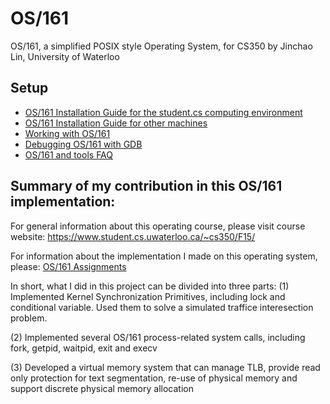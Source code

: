 # OS/161
OS/161, a simplified POSIX style Operating System, for CS350 by Jinchao Lin, University of Waterloo

## Setup

* [OS/161 Installation Guide for the student.cs computing environment](https://www.student.cs.uwaterloo.ca/~cs350/common/Install161.html)
* [OS/161 Installation Guide for other machines](https://www.student.cs.uwaterloo.ca/~cs350/common/Install161NonCS.html)
* [Working with OS/161](https://www.student.cs.uwaterloo.ca/~cs350/common/WorkingWith161.html)
* [Debugging OS/161 with GDB](https://www.student.cs.uwaterloo.ca/~cs350/common/gdb.html)
* [OS/161 and tools FAQ](https://www.student.cs.uwaterloo.ca/~cs350/common/os161-faq.html)


## Summary of my contribution in this OS/161 implementation:
For general information about this operating course, please visit course website:
https://www.student.cs.uwaterloo.ca/~cs350/F15/

For information about the implementation I made on this operating system, please:
[OS/161 Assignments](https://www.student.cs.uwaterloo.ca/~cs350/F15/assignments/)

In short, what I did in this project can be divided into three parts: 
(1)  Implemented Kernel Synchronization Primitives, including lock and conditional variable. Used them to solve a simulated traffice interesection problem. 

(2) Implemented several OS/161 process-related system calls, including fork, getpid, waitpid, exit and execv

(3) Developed a virtual memory system that can manage TLB, provide read only protection for text segmentation, re-use of physical memory and support discrete physical memory allocation
